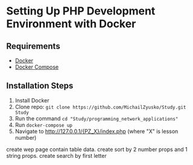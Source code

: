 # Setting Up PHP Development Environment with Docker

## Requirements

* [Docker](https://docs.docker.com/get-docker/)
* [Docker Compose](https://docs.docker.com/get-docker/)

## Installation Steps

1. Install Docker
2. Clone repo: `git clone https://github.com/MichailZyusko/Study.git Study`
3. Run the command `cd "Study/programming_network_applications"`
4. Run `docker-compose up`
5. Navigate to <http://127.0.0.1/{PZ_X}/index.php> (where "X" is lesson number)

create wep page contain table data. create sort by 2 number props and 1 string props. create search by first letter 